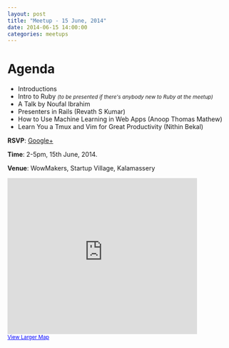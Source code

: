 ```yaml
---
layout: post
title: "Meetup - 15 June, 2014"
date: 2014-06-15 14:00:00
categories: meetups
---
```


# Agenda

* Introductions
* Intro to Ruby <small>_(to be presented if there's anybody new to Ruby at the meetup)_</small>
* A Talk by Noufal Ibrahim
* Presenters in Rails (Revath S Kumar)
* How to Use Machine Learning in Web Apps (Anoop Thomas Mathew)
* Learn You a Tmux and Vim for Great Productivity (Nithin Bekal)

**RSVP**: [Google+](https://plus.google.com/events/chla89lm2d0e88290hkhoas497k)

**Time**: 2-5pm, 15th June, 2014.

**Venue**: WowMakers, Startup Village, Kalamassery

<iframe width="425" height="350" frameborder="0" scrolling="no" marginheight="0" marginwidth="0" src="https://maps.google.com/maps?f=q&amp;source=s_q&amp;hl=en&amp;geocode=&amp;q=Startup+Village,+Kinfra+Hi-Tech+Park,,+Kinfra+Hi-Tech+Park+Main+Rd,+HMT+Colony,+North+Kalamassery,+HMT+Kalamassery,+Kerala,+India&amp;aq=0&amp;oq=startup+village,+k&amp;sll=47.86788,-121.740396&amp;sspn=0.067943,0.169086&amp;g=startup+village&amp;ie=UTF8&amp;hq=&amp;hnear=&amp;ll=10.055372,76.351962&amp;spn=0.006295,0.006295&amp;t=m&amp;iwloc=A&amp;output=embed"></iframe><br /><small><a href="https://maps.google.com/maps?f=q&amp;source=embed&amp;hl=en&amp;geocode=&amp;q=Startup+Village,+Kinfra+Hi-Tech+Park,,+Kinfra+Hi-Tech+Park+Main+Rd,+HMT+Colony,+North+Kalamassery,+HMT+Kalamassery,+Kerala,+India&amp;aq=0&amp;oq=startup+village,+k&amp;sll=47.86788,-121.740396&amp;sspn=0.067943,0.169086&amp;g=startup+village&amp;ie=UTF8&amp;hq=&amp;hnear=&amp;ll=10.055372,76.351962&amp;spn=0.006295,0.006295&amp;t=m&amp;iwloc=A" style="color:#0000FF;text-align:left">View Larger Map</a></small>
